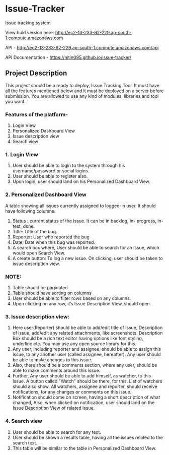 # Issue-Tracker
Issue tracking system

View buid version here: http://ec2-13-233-92-229.ap-south-1.compute.amazonaws.com

API -  http://ec2-13-233-92-229.ap-south-1.compute.amazonaws.com/api

API Documentation - https://nitin095.github.io/issue-tracker/

## Project Description
This project should be a ready to deploy, Issue Tracking Tool. It must have all the
features mentioned below and it must be deployed on a server before submission.
You are allowed to use any kind of modules, libraries and tool you want.
### Features of the platform-
1. Login View
2. Personalized Dashboard View
3. Issue description view
4. Search view

### 1. Login View
1. User should be able to login to the system through his username/password
or social logins.
2. User should be able to register also.
3. Upon login, user should land on his Personalized Dashboard View.

### 2. Personalized Dashboard View
A table showing all issues currently assigned to logged-in user. It should have
following columns.
1. Status : current status of the issue. It can be in backlog, in- progress,
in-test, done.
2. Title: Title of the bug.
3. Reporter: User who reported the bug
4. Date: Date when this bug was reported.
5. A search box where, User should be able to search for an issue, which
would open Search View.
6. A create button: To log a new issue. On clicking, user should be
taken to issue description view.

### NOTE:
1. Table should be paginated
2. Table should have sorting on columns
3. User should be able to filter rows based on any columns.
4. Upon clicking on any row, it’s Issue Description View, should open.

### 3. Issue description view:
1. Here user(Reporter) should be able to add/edit title of issue, Description of
issue, add/edit any related attachments, like screenshots. Description Box
should be a rich text editor having options like font styling, underline etc.
You may use any open source library for this.
2. Any user, including reporter and assignee, should be able to assign this
issue, to any another user (called assignee, hereafter). Any user should be
able to make changes to this issue.
3. Also, there should be a comments section, where any user, should be
able to make comments around this issue.
4. Further, Any user should be able to add himself, as watcher, to this issue. A
button called "Watch" should be there, for this. List of watchers should also
show. All watchers, assignee and reporter, should receive notifications, for
any changes or comments on this issue.
5. Notification should come on screen, having a short description of what
changed, Also, when clicked on notification, user should land on the Issue
Description View of related issue.

### 4. Search view
1. User should be able to search for any text.
2. User should be shown a results table, having all the issues related to the
search text.
3. This table will be similar to the table in Personalized Dashboard View.
